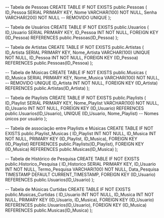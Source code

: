 -- Tabela de Pessoas
CREATE TABLE IF NOT EXISTS public.Pessoas (
    ID_Pessoa SERIAL PRIMARY KEY,
    Nome VARCHAR(100) NOT NULL,
    Senha VARCHAR(200) NOT NULL -- REMOVIDO UNIQUE
);

-- Tabela de Usuários
CREATE TABLE IF NOT EXISTS public.Usuarios (
    ID_Usuario SERIAL PRIMARY KEY,
    ID_Pessoa INT NOT NULL,
    FOREIGN KEY (ID_Pessoa) REFERENCES public.Pessoas(ID_Pessoa)
);

-- Tabela de Artistas
CREATE TABLE IF NOT EXISTS public.Artistas (
    ID_Artista SERIAL PRIMARY KEY,
    Nome_Artista VARCHAR(100) UNIQUE NOT NULL,
    ID_Pessoa INT NOT NULL,
    FOREIGN KEY (ID_Pessoa) REFERENCES public.Pessoas(ID_Pessoa)
);

-- Tabela de Músicas
CREATE TABLE IF NOT EXISTS public.Musicas (
    ID_Musica SERIAL PRIMARY KEY,
    Nome_Musica VARCHAR(100) NOT NULL, -- REMOVIDO UNIQUE
    ID_Artista INT NOT NULL,
    FOREIGN KEY (ID_Artista) REFERENCES public.Artistas(ID_Artista)
);

-- Tabela de Playlists
CREATE TABLE IF NOT EXISTS public.Playlists (
    ID_Playlist SERIAL PRIMARY KEY,
    Nome_Playlist VARCHAR(100) NOT NULL,
    ID_Usuario INT NOT NULL,
    FOREIGN KEY (ID_Usuario) REFERENCES public.Usuarios(ID_Usuario),
    UNIQUE (ID_Usuario, Nome_Playlist) -- Nomes únicos por usuário
);

-- Tabela de associação entre Playlists e Músicas
CREATE TABLE IF NOT EXISTS public.Playlist_Musicas (
    ID_Playlist INT NOT NULL,
    ID_Musica INT NOT NULL,
    PRIMARY KEY (ID_Playlist, ID_Musica),
    FOREIGN KEY (ID_Playlist) REFERENCES public.Playlists(ID_Playlist),
    FOREIGN KEY (ID_Musica) REFERENCES public.Musicas(ID_Musica)
);

-- Tabela de Histórico de Pesquisa
CREATE TABLE IF NOT EXISTS public.Historico_Pesquisa (
    ID_Historico SERIAL PRIMARY KEY,
    ID_Usuario INT NOT NULL,
    Termo_Pesquisa VARCHAR(100) NOT NULL,
    Data_Pesquisa TIMESTAMP DEFAULT CURRENT_TIMESTAMP,
    FOREIGN KEY (ID_Usuario) REFERENCES public.Usuarios(ID_Usuario)
);

-- Tabela de Músicas Curtidas
CREATE TABLE IF NOT EXISTS public.Musicas_Curtidas (
    ID_Usuario INT NOT NULL,
    ID_Musica INT NOT NULL,
    PRIMARY KEY (ID_Usuario, ID_Musica),
    FOREIGN KEY (ID_Usuario) REFERENCES public.Usuarios(ID_Usuario),
    FOREIGN KEY (ID_Musica) REFERENCES public.Musicas(ID_Musica)
);